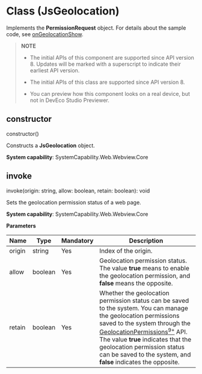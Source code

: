 # Class (JsGeolocation)
<!--Kit: ArkWeb-->
<!--Subsystem: Web-->
<!--Owner: @zhang-yinglie-->
<!--Designer: @handyohos-->
<!--Tester: @ghiker-->
<!--Adviser: @HelloCrease-->

Implements the **PermissionRequest** object. For details about the sample code, see [onGeolocationShow](./arkts-basic-components-web-events.md#ongeolocationshow).

> **NOTE**
>
> - The initial APIs of this component are supported since API version 8. Updates will be marked with a superscript to indicate their earliest API version.
>
> - The initial APIs of this class are supported since API version 8.
>
> - You can preview how this component looks on a real device, but not in DevEco Studio Previewer.

## constructor

constructor()

Constructs a **JsGeolocation** object.

**System capability**: SystemCapability.Web.Webview.Core

## invoke

invoke(origin: string, allow: boolean, retain: boolean): void

Sets the geolocation permission status of a web page.

**System capability**: SystemCapability.Web.Webview.Core

**Parameters**

| Name   | Type   | Mandatory | Description                                    |
| ------ | ------- | ---- | ---------------------------------------- |
| origin | string  | Yes  | Index of the origin.                              |
| allow  | boolean | Yes  | Geolocation permission status.<br>The value **true** means to enable the geolocation permission, and **false** means the opposite.                            |
| retain | boolean | Yes  | Whether the geolocation permission status can be saved to the system. You can manage the geolocation permissions saved to the system through the [GeolocationPermissions<sup>9+</sup>](./arkts-apis-webview-GeolocationPermissions.md) API.<br>The value **true** indicates that the geolocation permission status can be saved to the system, and **false** indicates the opposite.|
